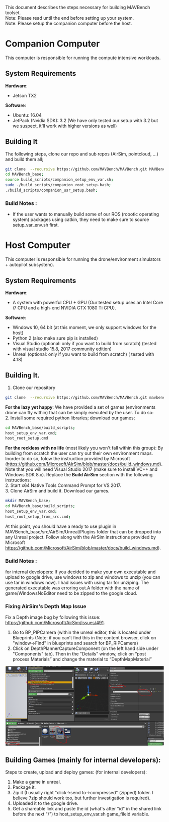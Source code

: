 This document describes the steps necessary for building MAVBench toolset.    
Note: Please read until the end before setting up your system.   
Note: Please setup the companion computer before the host.  

[comment]: <p align="center"> 
# Companion Computer 

This computer is responsible for running the compute intensive workloads.

## System Requirements
**Hardware**:  
+ Jetson TX2  

**Software**:  
+ Ubuntu: 16.04  
+ JetPack (Nvidia SDK): 3.2 (We have only tested our setup with 3.2 but we suspect, it'll work with higher versions as well)  

## Building It 
The following steps, clone our repo and sub repos (AirSim, pointcloud, ...) and build them all;
```bash
git clone  --recursive https://github.com/MAVBench/MAVBench.git MAVBench_base;     
cd MAVBench_base;   
source build_scripts/companion_setup_env_var.sh;    
sudo ./build_scripts/companion_root_setup.bash;    
./build_scripts/companion_usr_setup.bash;  
```    

### Build Notes :
- If the user wants to manually build some of our ROS (robotic operating system) packages using catkin, they need to make sure to source setup_var_env.sh first.  

# Host Computer 
This computer is responsible for running the drone/environment simulators + autopilot subsystem).

## System Requirements
**Hardware**:  
+ A system with powerful CPU + GPU (Our tested setup uses an Intel Core i7 CPU and a high-end NVIDIA GTX 1080 Ti GPU).

**Software**:  
+ Windows 10, 64 bit   (at this moment, we only support windows for the host)
+ Python 2 (also make sure pip is installed)
+ Visual Studio (optional: only if you want to build from scratch) (tested with visual studio 15.8, 2017 community edition)  
+ Unreal (optional: only if you want to build from scratch) ( tested with 4.18) 


## Building It.
1.  Clone our repository
``` bash
git clone  --recursive https://github.com/MAVBench/MAVBench.git mavbench_base_dir;   
```   
 **For the lazy yet happy**: We have provided a set of games (environments drone can fly within) that can be simply executed by the user. To do so:    
2. Install some required python libraries; download our games;
```bash
cd MAVBench_base/build_scripts;  
host_setup_env_var.cmd;  
host_root_setup.cmd              
```   
   **For the reckless with no life** (most likely you won't fall within this group): 
   By building from scratch the user can try out their own environment maps. Inorder to do so, folow the instruction provided by Microsoft (https://github.com/Microsoft/AirSim/blob/master/docs/build_windows.md). Note that you will need Visual Studio 2017 (make sure to install VC++ and Windows SDK 8.x). Replace the **Build AirSim** section with the following instructions:    
   2.  Start x64 Native Tools Command Prompt for VS 2017.       
   3. Clone AirSim and build it. Download our games.
   ```bash
   mkdir MAVBench_base;  
   cd MAVBench_base/build_scripts;  
   host_setup_env_var.cmd;  
   host_root_setup_from_src.cmd;  
   ```
   At this point, you should have a ready to use plugin in MAVBench_base/src/AirSim/Unreal/Plugins folder that can be dropped into any Unreal project. Follow along with the AirSim instructions provided by Microsoft   https://github.com/Microsoft/AirSim/blob/master/docs/build_windows.md).       

### Build Notes :
for internal developers: 
If you decided to make your own executable and upload to google drive, use windows to zip and windows to unzip (you can use tar in windows now). I had issues with using tar for unziping. The generated executable was erroring out.A folder with the name of game/WindowsNoEditor need to be zipped to the google cloud.

### Fixing AirSim's Depth Map Issue
Fix a Depth image bug by following this issue: https://github.com/Microsoft/AirSim/issues/491. 
1. Go to BP_PIPCamera (within the unreal editor, this is located under Blueprints (Note: if you can’t find this in the content browser, click on "window->Find" in blueprints and search for BP_RIPCamera)
1. Click on DepthPlannerCaptureComponent (on the left hand side under "Components" tab). Then in the "Details" window, click on “post process Materials” and change the material to “DepthMapMaterial”

![alt text](https://github.com/MAVBench/MAVBench/blob/master/docs/images/BP_PIP_depth_map_modification.PNG)



## Building Games (mainly for internal developers):
Steps to create, upload and deploy games: (for internal developers):
1. Make a game in unreal.
2. Package it.
3. Zip it (I usually right "click->send to->compressed" (zipped) folder. I believe 7zip should work too, but further investigation is required).
4. Uploaded it to the google drive.
5. Get a shareable link and paste the id (what's after "id" in the shared link before the next "/") to host_setup_env_var.sh game_fileid variable.


